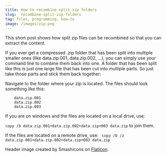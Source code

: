 ```yaml
---
title: How to recombine split zip folders
slug:  recombine-split-zip-folders
tag: files, programming, how-to
image: /images/zip.png
---
```


This short post shows how split zip files can be recombined so that you can extract the content. 
<!--more-->

If you ever get a compressed .zip folder that has been split into multiple smaller ones (like data.zip.001, data.zip.002, ...), you can simply use your command line to combine them back into one. A folder that has been split like this is just one large file that has been cut into multiple parts. So just take those parts and stick them back together:

Navigate to the folder where your zip is located. The files should look something like this:

```
    data.zip.001
    data.zip.002
    data.zip.003
```

If you are on windows and the files are located on a local drive, use:

```copy /b data.zip.001+data.zip.002+data.zip+003 data.zip```
to join them.

If the files are located on a remote drive, use:
``` copy /b /z data.zip.001+data.zip.002+data.zip+003 data.zip```

Header image created by Smashicons on [Flaticon](https://www.flaticon.com/free-icons/zip-format).